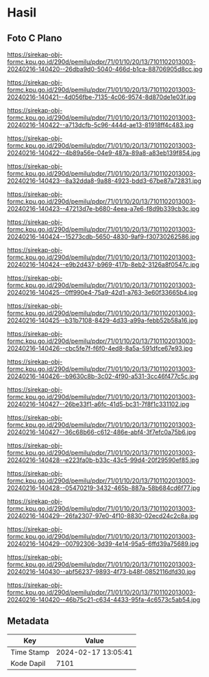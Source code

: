 # Hasil

## Foto C Plano

https://sirekap-obj-formc.kpu.go.id/290d/pemilu/pdpr/71/01/10/20/13/7101102013003-20240216-140420--26dba9d0-5040-466d-b1ca-88706905d8cc.jpg

https://sirekap-obj-formc.kpu.go.id/290d/pemilu/pdpr/71/01/10/20/13/7101102013003-20240216-140421--4d056fbe-7135-4c06-9574-8d870de1e03f.jpg

https://sirekap-obj-formc.kpu.go.id/290d/pemilu/pdpr/71/01/10/20/13/7101102013003-20240216-140422--a713dcfb-5c96-444d-ae13-81918ff4c483.jpg

https://sirekap-obj-formc.kpu.go.id/290d/pemilu/pdpr/71/01/10/20/13/7101102013003-20240216-140422--4b89a56e-04e9-487a-89a8-a83eb139f854.jpg

https://sirekap-obj-formc.kpu.go.id/290d/pemilu/pdpr/71/01/10/20/13/7101102013003-20240216-140423--8a32dda8-9a88-4923-bdd3-67be87a72831.jpg

https://sirekap-obj-formc.kpu.go.id/290d/pemilu/pdpr/71/01/10/20/13/7101102013003-20240216-140423--47213d7e-b680-4eea-a7e6-f8d9b339cb3c.jpg

https://sirekap-obj-formc.kpu.go.id/290d/pemilu/pdpr/71/01/10/20/13/7101102013003-20240216-140424--15273cdb-5650-4830-9af9-f30730262586.jpg

https://sirekap-obj-formc.kpu.go.id/290d/pemilu/pdpr/71/01/10/20/13/7101102013003-20240216-140424--e9b2d437-b969-417b-8eb2-3126a8f0547c.jpg

https://sirekap-obj-formc.kpu.go.id/290d/pemilu/pdpr/71/01/10/20/13/7101102013003-20240216-140425--0ff990e4-75a9-42d1-a763-3e60f33665b4.jpg

https://sirekap-obj-formc.kpu.go.id/290d/pemilu/pdpr/71/01/10/20/13/7101102013003-20240216-140425--b31b7108-8429-4d33-a99a-febb52b58a16.jpg

https://sirekap-obj-formc.kpu.go.id/290d/pemilu/pdpr/71/01/10/20/13/7101102013003-20240216-140426--cbc5fe7f-f6f0-4ed8-8a5a-591dfce67e93.jpg

https://sirekap-obj-formc.kpu.go.id/290d/pemilu/pdpr/71/01/10/20/13/7101102013003-20240216-140426--b9630c8b-3c02-4f90-a531-3cc46f477c5c.jpg

https://sirekap-obj-formc.kpu.go.id/290d/pemilu/pdpr/71/01/10/20/13/7101102013003-20240216-140427--26be33f1-a6fc-41d5-bc31-7f8f1c331102.jpg

https://sirekap-obj-formc.kpu.go.id/290d/pemilu/pdpr/71/01/10/20/13/7101102013003-20240216-140427--36c68b66-c612-486e-abf4-3f7efc0a75b6.jpg

https://sirekap-obj-formc.kpu.go.id/290d/pemilu/pdpr/71/01/10/20/13/7101102013003-20240216-140428--e223fa0b-b33c-43c5-99d4-20f29590ef85.jpg

https://sirekap-obj-formc.kpu.go.id/290d/pemilu/pdpr/71/01/10/20/13/7101102013003-20240216-140428--05470219-3432-465b-887a-58b684cd6f77.jpg

https://sirekap-obj-formc.kpu.go.id/290d/pemilu/pdpr/71/01/10/20/13/7101102013003-20240216-140429--26fa2307-97e0-4f10-8830-02ecd24c2c8a.jpg

https://sirekap-obj-formc.kpu.go.id/290d/pemilu/pdpr/71/01/10/20/13/7101102013003-20240216-140429--00792306-3d39-4e14-95a5-6ffd39a75689.jpg

https://sirekap-obj-formc.kpu.go.id/290d/pemilu/pdpr/71/01/10/20/13/7101102013003-20240216-140430--abf56237-9893-4f73-b48f-0852116dfd30.jpg

https://sirekap-obj-formc.kpu.go.id/290d/pemilu/pdpr/71/01/10/20/13/7101102013003-20240216-140420--46b75c21-c634-4433-95fa-4c6573c5ab54.jpg


## Metadata

| Key        | Value               |
| ---------- | ------------------- |
| Time Stamp | 2024-02-17 13:05:41 |
| Kode Dapil | 7101                |



